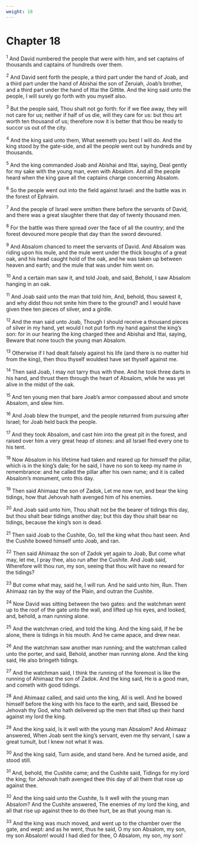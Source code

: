 ```yaml
---
weight: 18
---
```


# Chapter 18

<sup>1</sup> And David numbered the people that were with him, and set captains of thousands and captains of hundreds over them. 

<sup>2</sup> And David sent forth the people, a third part under the hand of Joab, and a third part under the hand of Abishai the son of Zeruiah, Joab’s brother, and a third part under the hand of Ittai the Gittite. And the king said unto the people, I will surely go forth with you myself also. 

<sup>3</sup> But the people said, Thou shalt not go forth: for if we flee away, they will not care for us; neither if half of us die, will they care for us: but thou art worth ten thousand of us; therefore now it is better that thou be ready to succor us out of the city. 

<sup>4</sup> And the king said unto them, What seemeth you best I will do. And the king stood by the gate-side, and all the people went out by hundreds and by thousands. 

<sup>5</sup> And the king commanded Joab and Abishai and Ittai, saying, Deal gently for my sake with the young man, even with Absalom. And all the people heard when the king gave all the captains charge concerning Absalom. 

<sup>6</sup> So the people went out into the field against Israel: and the battle was in the forest of Ephraim. 

<sup>7</sup> And the people of Israel were smitten there before the servants of David, and there was a great slaughter there that day of twenty thousand men. 

<sup>8</sup> For the battle was there spread over the face of all the country; and the forest devoured more people that day than the sword devoured. 

<sup>9</sup> And Absalom chanced to meet the servants of David. And Absalom was riding upon his mule, and the mule went under the thick boughs of a great oak, and his head caught hold of the oak, and he was taken up between heaven and earth; and the mule that was under him went on. 

<sup>10</sup> And a certain man saw it, and told Joab, and said, Behold, I saw Absalom hanging in an oak. 

<sup>11</sup> And Joab said unto the man that told him, And, behold, thou sawest it, and why didst thou not smite him there to the ground? and I would have given thee ten pieces of silver, and a girdle. 

<sup>12</sup> And the man said unto Joab, Though I should receive a thousand pieces of silver in my hand, yet would I not put forth my hand against the king’s son: for in our hearing the king charged thee and Abishai and Ittai, saying, Beware that none touch the young man Absalom. 

<sup>13</sup> Otherwise if I had dealt falsely against his life (and there is no matter hid from the king), then thou thyself wouldest have set thyself against me. 

<sup>14</sup> Then said Joab, I may not tarry thus with thee. And he took three darts in his hand, and thrust them through the heart of Absalom, while he was yet alive in the midst of the oak. 

<sup>15</sup> And ten young men that bare Joab’s armor compassed about and smote Absalom, and slew him. 

<sup>16</sup> And Joab blew the trumpet, and the people returned from pursuing after Israel; for Joab held back the people. 

<sup>17</sup> And they took Absalom, and cast him into the great pit in the forest, and raised over him a very great heap of stones: and all Israel fled every one to his tent. 

<sup>18</sup> Now Absalom in his lifetime had taken and reared up for himself the pillar, which is in the king’s dale; for he said, I have no son to keep my name in remembrance: and he called the pillar after his own name; and it is called Absalom’s monument, unto this day. 

<sup>19</sup> Then said Ahimaaz the son of Zadok, Let me now run, and bear the king tidings, how that Jehovah hath avenged him of his enemies. 

<sup>20</sup> And Joab said unto him, Thou shalt not be the bearer of tidings this day, but thou shalt bear tidings another day; but this day thou shalt bear no tidings, because the king’s son is dead. 

<sup>21</sup> Then said Joab to the Cushite, Go, tell the king what thou hast seen. And the Cushite bowed himself unto Joab, and ran. 

<sup>22</sup> Then said Ahimaaz the son of Zadok yet again to Joab, But come what may, let me, I pray thee, also run after the Cushite. And Joab said, Wherefore wilt thou run, my son, seeing that thou wilt have no reward for the tidings? 

<sup>23</sup> But come what may, said he, I will run. And he said unto him, Run. Then Ahimaaz ran by the way of the Plain, and outran the Cushite. 

<sup>24</sup> Now David was sitting between the two gates: and the watchman went up to the roof of the gate unto the wall, and lifted up his eyes, and looked, and, behold, a man running alone. 

<sup>25</sup> And the watchman cried, and told the king. And the king said, If he be alone, there is tidings in his mouth. And he came apace, and drew near. 

<sup>26</sup> And the watchman saw another man running; and the watchman called unto the porter, and said, Behold, another man running alone. And the king said, He also bringeth tidings. 

<sup>27</sup> And the watchman said, I think the running of the foremost is like the running of Ahimaaz the son of Zadok. And the king said, He is a good man, and cometh with good tidings. 

<sup>28</sup> And Ahimaaz called, and said unto the king, All is well. And he bowed himself before the king with his face to the earth, and said, Blessed be Jehovah thy God, who hath delivered up the men that lifted up their hand against my lord the king. 

<sup>29</sup> And the king said, Is it well with the young man Absalom? And Ahimaaz answered, When Joab sent the king’s servant, even me thy servant, I saw a great tumult, but I knew not what it was. 

<sup>30</sup> And the king said, Turn aside, and stand here. And he turned aside, and stood still. 

<sup>31</sup> And, behold, the Cushite came; and the Cushite said, Tidings for my lord the king; for Jehovah hath avenged thee this day of all them that rose up against thee. 

<sup>32</sup> And the king said unto the Cushite, Is it well with the young man Absalom? And the Cushite answered, The enemies of my lord the king, and all that rise up against thee to do thee hurt, be as that young man is. 

<sup>33</sup> And the king was much moved, and went up to the chamber over the gate, and wept: and as he went, thus he said, O my son Absalom, my son, my son Absalom! would I had died for thee, O Absalom, my son, my son! 


